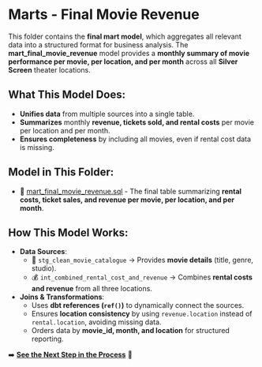#  Marts - Final Movie Revenue

This folder contains the **final mart model**, which aggregates all relevant data into a structured format for business analysis. The **mart_final_movie_revenue** model provides a **monthly summary of movie performance per movie, per location, and per month** across all **Silver Screen** theater locations.

##  What This Model Does:
- **Unifies data** from multiple sources into a single table.
- **Summarizes** monthly **revenue, tickets sold, and rental costs** per movie per location and per month.
- **Ensures completeness** by including all movies, even if rental cost data is missing.

##  Model in This Folder:
- 📄 [mart_final_movie_revenue.sql](mart_final_movie_revenue.sql) - The final table summarizing **rental costs, ticket sales, and revenue per movie, per location, and per month**.

##  How This Model Works:
- **Data Sources**:
  - 🎥 `stg_clean_movie_catalogue` → Provides **movie details** (title, genre, studio).
  - 💰 `int_combined_rental_cost_and_revenue` → Combines **rental costs and revenue** from all three locations.
- **Joins & Transformations**:
  - Uses **dbt references (`ref()`)** to dynamically connect the sources.
  - Ensures **location consistency** by using `revenue.location` instead of `rental.location`, avoiding missing data.
  - Orders data by **movie_id, month, and location** for structured reporting.

➡️ **[See the Next Step in the Process](../../README.md)** 🔗  
